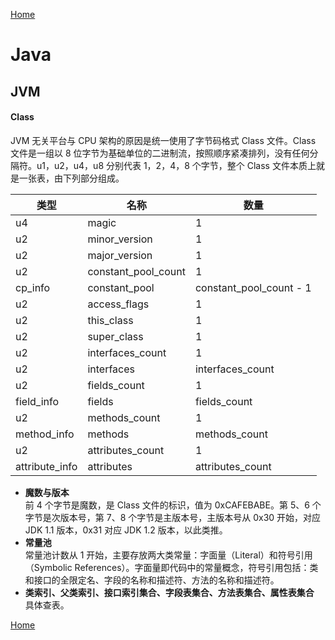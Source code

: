 [Home](../../README.md)  

# Java  

## JVM  

#### Class  
JVM 无关平台与 CPU 架构的原因是统一使用了字节码格式 Class 文件。Class 文件是一组以 8 位字节为基础单位的二进制流，按照顺序紧凑排列，没有任何分隔符。u1，u2，u4，u8 分别代表 1，2，4，8 个字节，整个 Class 文件本质上就是一张表，由下列部分组成。  

类型 | 名称 | 数量  
-- | -- | --
u4 | magic | 1  
u2 | minor_version | 1  
u2 | major_version | 1  
u2 | constant_pool_count | 1  
cp_info | constant_pool | constant_pool_count - 1  
u2 | access_flags | 1  
u2 | this_class | 1  
u2 | super_class | 1  
u2 | interfaces_count | 1  
u2 | interfaces | interfaces_count  
u2 | fields_count | 1  
field_info | fields | fields_count  
u2 | methods_count | 1  
method_info | methods | methods_count  
u2 | attributes_count | 1  
attribute_info | attributes | attributes_count  

- **魔数与版本**  
前 4 个字节是魔数，是 Class 文件的标识，值为 0xCAFEBABE。第 5、6 个字节是次版本号，第 7、8 个字节是主版本号，主版本号从 0x30 开始，对应 JDK 1.1 版本，0x31 对应 JDK 1.2 版本，以此类推。  
- **常量池**  
常量池计数从 1 开始，主要存放两大类常量：字面量（Literal）和符号引用（Symbolic References）。字面量即代码中的常量概念，符号引用包括：类和接口的全限定名、字段的名称和描述符、方法的名称和描述符。  
- **类索引、父类索引、接口索引集合、字段表集合、方法表集合、属性表集合**  
具体查表。  


[Home](../../README.md)  